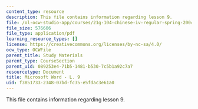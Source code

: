 ```yaml
---
content_type: resource
description: This file contains information regarding lesson 9.
file: /ol-ocw-studio-app/courses/21g-104-chinese-iv-regular-spring-2004/f3851733234807bdfc35e5fdac3e61a0_MIT21G_104S04_L9.pdf
file_size: 576606
file_type: application/pdf
learning_resource_types: []
license: https://creativecommons.org/licenses/by-nc-sa/4.0/
ocw_type: OCWFile
parent_title: Study Materials
parent_type: CourseSection
parent_uid: 089253e4-71b5-1481-b530-7c5b1a92c7a7
resourcetype: Document
title: Microsoft Word - L. 9
uid: f3851733-2348-07bd-fc35-e5fdac3e61a0
---
```

This file contains information regarding lesson 9.